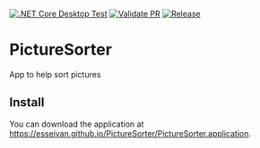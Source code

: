 [![.NET Core Desktop Test](https://github.com/esseivan/PictureSorter/actions/workflows/dotnet-desktop.yml/badge.svg)](https://github.com/esseivan/PictureSorter/actions/workflows/dotnet-desktop.yml)
[![Validate PR](https://github.com/esseivan/PictureSorter/actions/workflows/validate-style.yml/badge.svg)](https://github.com/esseivan/PictureSorter/actions/workflows/validate-style.yml)
[![Release](https://github.com/esseivan/PictureSorter/actions/workflows/release.yml/badge.svg)](https://github.com/esseivan/PictureSorter/actions/workflows/release.yml)

# PictureSorter
App to help sort pictures

## Install

You can download the application at https://esseivan.github.io/PictureSorter/PictureSorter.application.
